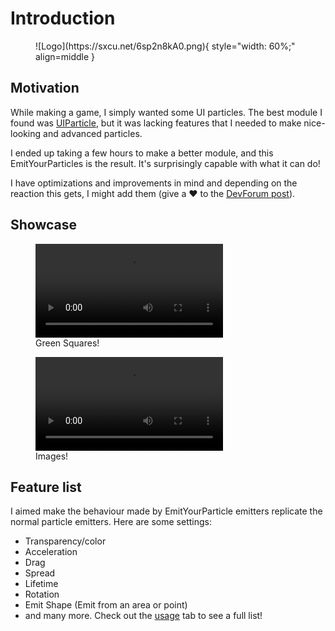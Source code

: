 # Introduction

<figure markdown="span">
  ![Logo](https://sxcu.net/6sp2n8kA0.png){ style="width: 60%;" align=middle }
</figure>


## Motivation
While making a game, I simply wanted some UI particles. The best module I found was [UIParticle](https://github.com/nuttolum/UIParticle/tree/main), but it was lacking features that I needed to make nice-looking and advanced particles.

I ended up taking a few hours to make a better module, and this EmitYourParticles is the result. It's surprisingly capable with what it can do!

I have optimizations and improvements in mind and depending on the reaction this gets, I might add them (give a ❤ to the [DevForum post](https://devforum.roblox.com/t/emityourparticle-a-faster-and-better-2d-particle-emitter-v100/2842247)).

## Showcase

<figure markdown="span" style="width: 60%;">
  <video controls loop>
    <source src="https://github.com/diigit/EmitYourParticles/assets/72575705/68b8a885-0baf-4ab4-a6c8-8f2a305f98e4" type="video/mp4">
    Your browser does not support playing this Video
  </video>
  <figcaption>Green Squares!</figcaption>
</figure>

<figure markdown="span" style="width: 60%;">
  <video controls loop>
    <source src="https://github.com/diigit/EmitYourParticles/assets/72575705/b64ff6ea-6b3e-4caf-b649-b9a1823886b3" type="video/mp4">
    Your browser does not support playing this Video
  </video>
  <figcaption>Images!</figcaption>
</figure>

## Feature list

I aimed make the behaviour made by EmitYourParticle emitters replicate the normal particle emitters. Here are some settings:

 - Transparency/color
 - Acceleration
 - Drag
 - Spread
 - Lifetime
 - Rotation
 - Emit Shape (Emit from an area or point)
 - and many more. Check out the [usage](usage.md) tab to see a full list!

